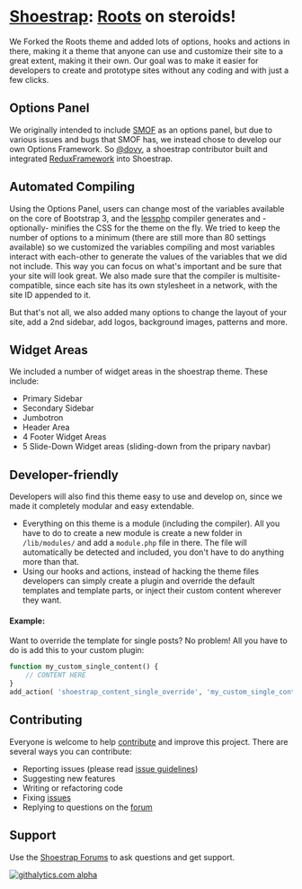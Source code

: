 # [Shoestrap](http://shoestrap.org): [Roots](http://roots.io) on steroids!

We Forked the Roots theme and added lots of options, hooks and actions in there, making it a theme that anyone can use and customize their site to a great extent, making it their own. Our goal was to make it easier for developers to create and prototype sites without any coding and with just a few clicks.

## Options Panel

We originally intended to include [SMOF](https://github.com/syamilmj/Options-Framework) as an options panel, but due to various issues and bugs that SMOF has, we instead chose to develop our own Options Framework. So [@dovy](https://twitter.com/simplerain), a shoestrap contributor built and integrated [ReduxFramework](http://reduxframework.com) into Shoestrap. 

## Automated Compiling

Using the Options Panel, users can change most of the variables available on the core of Bootstrap 3, and the [lessphp](http://leafo.net/lessphp/) compiler generates and -optionally- minifies the CSS for the theme on the fly. We tried to keep the number of options to a minimum (there are still more than 80 settings available) so we customized the variables compiling and most variables interact with each-other to generate the values of the variables that we did not include. This way you can focus on what's important and be sure that your site will look great.
We also made sure that the compiler is multisite-compatible, since each site has its own stylesheet in a network, with the site ID appended to it.

But that's not all, we also added many options to change the layout of your site, add a 2nd sidebar, add logos, background images, patterns and more.

## Widget Areas

We included a number of widget areas in the shoestrap theme. These include:
* Primary Sidebar
* Secondary Sidebar
* Jumbotron
* Header Area
* 4 Footer Widget Areas
* 5 Slide-Down Widget areas (sliding-down from the pripary navbar)

## Developer-friendly

Developers will also find this theme easy to use and develop on, since we made it completely modular and easy extendable. 
* Everything on this theme is a module (including the compiler). All you have to do to create a new module is create a new folder in `/lib/modules/` and add a `module.php` file in there. The file will automatically be detected and included, you don't have to do anything more than that.
* Using our hooks and actions, instead of hacking the theme files developers can simply create a plugin and override the default templates and template parts, or inject their custom content wherever they want.

#### Example:
Want to override the template for single posts? No problem! All you have to do is add this to your custom plugin:

```php
function my_custom_single_content() {
	// CONTENT HERE
}
add_action( 'shoestrap_content_single_override', 'my_custom_single_content' );
```

## Contributing

Everyone is welcome to help [contribute](CONTRIBUTING.md) and improve this project. There are several ways you can contribute:

* Reporting issues (please read [issue guidelines](https://github.com/necolas/issue-guidelines))
* Suggesting new features
* Writing or refactoring code
* Fixing [issues](https://github.com/shoestrap/shoestrap/issues)
* Replying to questions on the [forum](http://shoestrap.org/forums/forum/shoestrap/)

## Support

Use the [Shoestrap Forums](http://shoestrap.org/forums/forum/shoestrap/) to ask questions and get support.

[![githalytics.com alpha](https://cruel-carlota.pagodabox.com/28b8970195f0fd45e6cbce37fd65c7e2 "githalytics.com")](http://githalytics.com/shoestrap/shoestrap)
